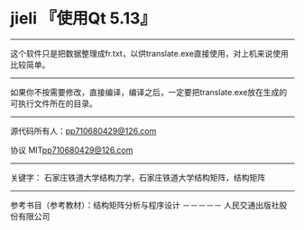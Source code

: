 # jieli  『使用Qt 5.13』
---

这个软件只是把数据整理成fr.txt，以供translate.exe直接使用，对上机来说使用比较简单。

---
如果你不按需要修改，直接编译，编译之后，一定要把translate.exe放在生成的可执行文件所在的目录。

---

源代码所有人：pp710680429@126.com

协议 MIT<pp710680429@126.com>

---
关键字： 石家庄铁道大学结构力学，石家庄铁道大学结构矩阵，结构矩阵

---
参考书目（参考教材）：结构矩阵分析与程序设计    －－－－－     人民交通出版社股份有限公司
